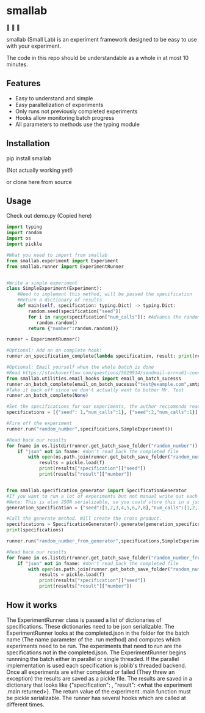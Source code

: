 # smallab
:small_blue_diamond: :microscope: :small_blue_diamond:

smallab (Small Lab) is an experiment framework designed to be easy to use with your experiment. 

The code in this repo should be understandable as a whole in at most 10 minutes.

## Features

* Easy to understand and simple
* Easy parallelization of experiments
* Only runs not previously completed experiments
* Hooks allow monitoring batch progress
* All parameters to methods use the typing module

## Installation


pip install smallab

(Not actually working yet!)

or clone here from source


## Usage
Check out demo.py (Copied here)

```python
import typing
import random
import os
import pickle

#What you need to import from smallab
from smallab.experiment import Experiment
from smallab.runner import ExperimentRunner


#Write a simple experiment
class SimpleExperiment(Experiment):
    #Need to implement this method, will be passed the specification
    #Return a dictionary of results
    def main(self, specification: typing.Dict) -> typing.Dict:
        random.seed(specification["seed"])
        for i in range(specification["num_calls"]): #Advance the random number generator some amount
           random.random()
        return {"number":random.random()}

runner = ExperimentRunner()

#Optional: Add an on complete hook!
runner.on_specification_complete(lambda specification, result: print(result["number"]))

#Optional: Email yourself when the whole batch is done
#Read https://stackoverflow.com/questions/5619914/sendmail-errno61-connection-refused about how to start an stmp serevr
from smallab.utilities.email_hooks import email_on_batch_sucesss
runner.on_batch_complete(email_on_batch_sucesss("test@example.com",smtp_port=1025))
#Take it back off since we don't actually want to bother Mr. Test
runner.on_batch_complete(None)

#Set the specifications for our experiments, the author reccomends reading this from a json file!
specifications = [{"seed": 1,"num_calls":1}, {"seed":2,"num_calls":1}]

#Fire off the experiment
runner.run("random_number",specifications,SimpleExperiment())

#Read back our results
for fname in os.listdir(runner.get_batch_save_folder("random_number")):
    if "json" not in fname: #don't read back the completed file
        with open(os.path.join(runner.get_batch_save_folder("random_number"), fname), "rb") as f:
            results = pickle.load(f)
            print(results["specification"]["seed"])
            print(results["result"]["number"])


from smallab.specification_generator import SpecificationGenerator
#If you want to run a lot of experiments but not manual write out each one, use the specification generator.
#Note: This is also JSON serializable, so you could store this in a json file
generation_specification = {"seed":[1,2,3,4,5,6,7,8],"num_calls":[1,2,3]}

#Call the generate method. Will create the cross product.
specifications = SpecificationGenerator().generate(generation_specification)
print(specifications)

runner.run("random_number_from_generator",specifications,SimpleExperiment(),continue_from_last_run=True)

#Read back our results
for fname in os.listdir(runner.get_batch_save_folder("random_number_from_generator")):
    if "json" not in fname: #don't read back the completed file
        with open(os.path.join(runner.get_batch_save_folder("random_number_from_generator"), fname), "rb") as f:
            results = pickle.load(f)
            print(results["specification"]["seed"])
            print(results["result"]["number"])

```

## How it works
The ExperimentRunner class is passed a list of dictionaries of specifications. 
These dictionaries need to be json serializable.
The ExperimentRunner looks at the completed.json in the folder for the batch name (The name parameter of the .run method) and computes which experiments need to be run. 
The experiments that need to run are the specifications not in the completed.json.
The ExperimentRunner begins runnning the batch either in parallel or single threaded. 
If the parallel implementation is used each specification is joblib's threaded backend. 
Once all experiments are either completed or failed (They threw an exception) the results are saved as a pickle file. 
The results are saved in a dictionary that looks like {"specification": <the specification the experiment was passed>, "result": <what the experiment .main returned>}.
The return value of the experiment .main function must be pickle serializable. 
The runner has several hooks which are called at different times. 
